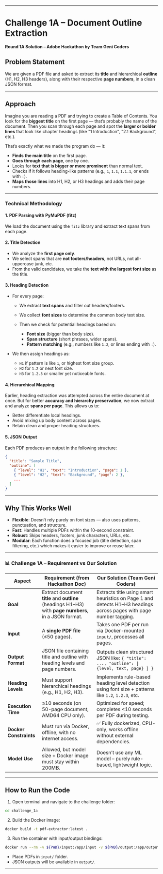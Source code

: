 

---

#  Challenge 1A – Document Outline Extraction

**Round 1A Solution – Adobe Hackathon by Team Geni Coders**

##  Problem Statement

We are given a PDF file and asked to extract its **title** and hierarchical **outline** (H1, H2, H3 headers), along with their respective **page numbers**, in a clean JSON format.

---

## Approach


Imagine you are reading a PDF and trying to create a Table of Contents.
You look for the **biggest title** on the first page — that’s probably the name of the document. Then you scan through each page and spot the **larger or bolder lines** that look like chapter headings (like "1 Introduction", "2.1 Background", etc.).

That’s exactly what we made the program do — it:

* **Finds the main title** on the first page.
* **Goes through each page**, one by one.
* Looks for **text that is bigger or more prominent** than normal text.
* Checks if it follows heading-like patterns (e.g., `1`, `1.1`, `1.1.1`, or ends with `:`).
* **Maps those lines** into H1, H2, or H3 headings and adds their page numbers.

---

###  Technical Methodology

#### 1. **PDF Parsing with PyMuPDF (fitz)**

We load the document using the `fitz` library and extract text spans from each page.

#### 2. **Title Detection**

* We analyze the **first page only**.
* We select spans that are **not footers/headers**, not URLs, not all-uppercase junk, etc.
* From the valid candidates, we take the **text with the largest font size** as the title.

#### 3. **Heading Detection**

* For every page:

  * We extract **text spans** and filter out headers/footers.
  * We collect **font sizes** to determine the common body text size.
  * Then we check for potential headings based on:

    * **Font size** (bigger than body size).
    * **Span structure** (short phrases, wider spans).
    * **Pattern matching** (e.g., numbers like `1.2`, or lines ending with `:`).
* We then assign headings as:

  * `H1` if pattern is like `1`, or highest font size group.
  * `H2` for `1.2` or next font size.
  * `H3` for `1.2.3` or smaller yet noticeable fonts.

#### 4. **Hierarchical Mapping**

Earlier, heading extraction was attempted across the entire document at once. But for better **accuracy and hierarchy preservation**, we now extract and analyze **spans per page**.
This allows us to:

* Better differentiate local headings.
* Avoid mixing up body content across pages.
* Retain clean and proper heading structures.

#### 5. **JSON Output**

Each PDF produces an output in the following structure:

```json
{
  "title": "Sample Title",
  "outline": [
    { "level": "H1", "text": "Introduction", "page": 1 },
    { "level": "H2", "text": "Background", "page": 2 },
    ...
  ]
}
```

---

##  Why This Works Well

* **Flexible**: Doesn’t rely purely on font sizes — also uses patterns, punctuation, and structure.
* **Fast**: Handles multiple PDFs within the 10-second constraint.
* **Robust**: Skips headers, footers, junk characters, URLs, etc.
* **Modular**: Each function does a focused job (title detection, span filtering, etc.) which makes it easier to improve or reuse later.




---

### 📊 Challenge 1A – Requirement vs Our Solution

| Aspect                 | Requirement (from Hackathon Doc)                                                                     | Our Solution (Team Geni Coders)                                                                                   |
| ---------------------- | ---------------------------------------------------------------------------------------------------- | ----------------------------------------------------------------------------------------------------------------- |
| **Goal**               | Extract document **title** and **outline** (headings H1–H3) with **page numbers**, in a JSON format. | Extracts title using smart heuristics on Page 1 and detects H1–H3 headings across pages with page number tagging. |
| **Input**              | A **single PDF file** (≤50 pages).                                                                   | Takes one PDF per run via Docker-mounted `input/`, processes all pages.                                           |
| **Output Format**      | JSON file containing title and outline with heading levels and page numbers.                         | Outputs clean structured JSON like: `{ "title": ..., "outline": [ {level, text, page} ] }`                        |
| **Heading Levels**     | Must support hierarchical headings (e.g., H1, H2, H3).                                               | Implements rule-based heading level detection using font size + patterns like `1.2`, `1.2.3`, etc.                |
| **Execution Time**     | ≤10 seconds (on 50-page document, AMD64 CPU only).                                                   | Optimized for speed; completes <10 seconds per PDF during testing.                                                |
| **Docker Constraints** | Must run via Docker, offline, with no internet access.                                               | ✅ Fully dockerized, CPU-only, works offline without external dependencies.                                        |
| **Model Use**          | Allowed, but model size + Docker image must stay within 200MB.                                       | Doesn’t use any ML model – purely rule-based, lightweight logic.                                                  |


---

##  How to Run the Code

1. Open terminal and navigate to the challenge folder:

```bash
cd challenge_1a
```

2. Build the Docker image:

```bash
docker build -t pdf-extractor:latest .
```

3. Run the container with input/output bindings:

```bash
docker run --rm -v ${PWD}/input:/app/input -v ${PWD}/output:/app/output --network none pdf-extractor:latest
```

* Place PDFs in `input/` folder.
* JSON outputs will be available in `output/`.

---


